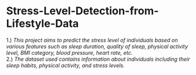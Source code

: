 # Stress-Level-Detection-from-Lifestyle-Data
<div>1.) <i>This project aims to predict the stress level of individuals based on various features such as sleep duration, quality of sleep, physical activity level, BMI category, blood pressure, heart rate, etc.</i></div>
2.) <i>The dataset used contains information about individuals including their sleep habits, physical activity, and stress levels.</i>
